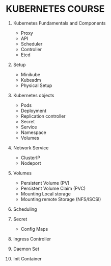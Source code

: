 KUBERNETES COURSE
===================

1. Kubernetes Fundamentals and Components
   - Proxy
   - API
   - Scheduler
   - Controller
   - Etcd

2. Setup
   - Minikube
   - Kubeadm
   - Physical Setup

3. Kubernetes objects
   - Pods
   - Deployment
   - Replication controller
   - Secret
   - Service
   - Namespace
   - Volumes

4. Network Service
   - ClusterIP
   - Nodeport

5. Volumes
   - Persistent Volume (PV)
   - Persistent Volume Claim (PVC)
   - Mounting Local storage
   - Mounting remote Storage (NFS/ISCSI)
   
6. Scheduling

7. Secret
   - Config Maps

8. Ingress Controller

9. Daemon Set

10. Init Container
